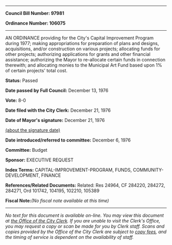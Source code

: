 

********

**Council Bill Number: 97981**
   
**Ordinance Number: 106075**
********

 AN ORDINANCE providing for the City's Capital Improvement Program during 1977; making appropriations for preparation of plans and designs, acquisitions, and/or construction on various projects; allocating funds for other projects; authorizing applications for grants and other financial assistance; authorizing the Mayor to re-allocate certain funds in connection therewith; and allocating monies to the Municipal Art Fund based upon 1% of certain projects' total cost.

**Status:** Passed
   
**Date passed by Full Council:** December 13, 1976
   
**Vote:** 8-0
   
**Date filed with the City Clerk:** December 21, 1976
   
**Date of Mayor's signature:** December 21, 1976
   
[(about the signature date)](/~public/approvaldate.htm)
   
   
   
**Date introduced/referred to committee:** December 6, 1976
   
**Committee:** Budget
   
**Sponsor:** EXECUTIVE REQUEST
   
   
**Index Terms:** CAPITAL-IMPROVEMENT-PROGRAM, FUNDS, COMMUNITY-DEVELOPMENT, FINANCE

**References/Related Documents:** Related: Res 24964, CF 284220, 284272, 284271, Ord 101742, 104195, 102210, 105389

**Fiscal Note:**_(No fiscal note available at this time)_
********

_No text for this document is available on-line. You may view this document at [the Office of the City Clerk](http://www.seattle.gov/leg/clerk/contactUs.htm). If you are unable to visit the Clerk's Office, you may request a copy or scan be made for you by Clerk staff. Scans and copies provided by the Office of the City Clerk are subject to [copy fees](http://clerk.seattle.gov/~public/clerkfees.htm), and the timing of service is dependent on the availability of staff._

